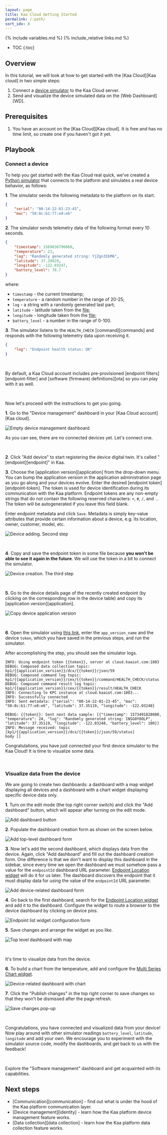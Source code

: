 ```yaml
---
layout: page
title: Kaa Cloud Getting Started
permalink: /:path/
sort_idx: 8
---
```


{% include variables.md %}
{% include_relative links.md %}

* TOC
{:toc}


## Overview

In this tutorial, we will look at how to get started with the [Kaa Cloud][Kaa cloud] in two simple steps:

1. Connect a [device simulator][client_url] to the Kaa Cloud server.
2. Send and visualize the device simulated data on the [Web Dashboard][WD].


## Prerequisites

1. You have an account on the [Kaa Cloud][Kaa cloud].
It is free and has no time limit, so create one if you haven't got it yet.


## Playbook


### Connect a device

To help you get started with the Kaa Cloud real quick, we've created a [Python simulator][client_url] that connects to the platform and simulates a real device behavior, as follows:

**1**. The simulator sends the following metadata to the platform on its start.

```json
{
    "serial": "00-14-22-01-23-45",
    "mac": "50:8c:b1:77:e8:e6"
}
```

**2**. The simulator sends telemetry data of the following format every 10 seconds.

```json
{
    "timestamp": 1569836796860,
    "temperature": 23,
    "log": "Randomly generated string: YjZgn3IbM6",
    "latitude": 37.34929,
    "longitude": -122.03247,
    "battery_level": 78.7
}
```

where:
- `timestamp` - the current timestamp;
- `temperature` - a random number in the range of 20-25;
- `log` - a string with a randomly generated last part;
- `latitude` - latitude taken from the [file][location_json];
- `longitude` - longitude taken from the [file][location_json];
- `battery_level` - a number in the range of 0-100.

**3**. The simulator listens to the `HEALTH_CHECK` [command][commands] and responds with the following telemetry data upon receiving it.

```json
{
    "log": "Endpoint health status: OK"
}
```

<br/>

By default, a Kaa Cloud account includes pre-provisioned [endpoint filters][endpoint-filter] and [software (firmware) definitions][ota] so you can play with it as well.

<br/>

Now let's proceed with the instructions to get you going.

**1**. Go to the "Device management" dashboard in your [Kaa Cloud account][Kaa cloud].

![Empty device management dashboard](attach/img/empty-device-management-dashboard.png)

As you can see, there are no connected devices yet.
Let's connect one.

<br/>

**2**. Click "Add device" to start registering the device digital twin.
It's called "[endpoint][endpoint]" in Kaa.

**3**. Choose the [application version][application] from the drop-down menu. 
You can bump the application version in the application administration page as you go along and your devices evolve.
Enter the desired [endpoint token][endpoint-token].
The token is used for device identification during its communication with the Kaa platform. 
Endpoint tokens are any non-empty strings that do not contain the following reserved characters: `+`, `#`, `/`, and `.`. 
The token will be autogenerated if you leave this field blank.

Enter endpoint metadata and click `Save`.
Metadata is simply key-value attributes that provide certain information about a device, e.g. its location, owner, customer, model, etc.

![Device adding. Second step](attach/img/device-adding-1.png)

<br/>

**4**. Copy and save the endpoint token in some file because **you won't be able to see it again in the future**.
We will use the token in a bit to connect the simulator.

![Device creation. The third step](attach/img/device-adding-2.png)

<br/>

**5**. Go to the device details page of the recently created endpoint (by clicking on the corresponding row in the device table) and copy its [application version][application].

![Copy device application version](attach/img/device-application-version.png)

<br/>

**6**. Open the simulator using [this link][client_url], enter the `app_version_name` and the device `token`, which you have saved in the previous steps, and run the simulator.

After accomplishing the step, you should see the simulator logs.

```text
INFO: Using endpoint token {{token}}, server at cloud.kaaiot.com:1883
DEBUG: Composed data collection topic: kp1/{{application_version}}/dcx/{{token}}/json/59
DEBUG: Composed command log topic: kp1/{{application_version}}/cex/{{token}}/command/HEALTH_CHECK/status
DEBUG: Composed command result log topic: kp1/{{application_version}}/cex/{{token}}/result/HEALTH_CHECK
INFO: Connecting to KPC instance at cloud.kaaiot.com:1883...
INFO: Successfully connected
INFO: Sent metadata: {"serial": "00-14-22-01-23-45", "mac": "50:8c:b1:77:e8:e6", "latitude": 37.35119, "longitude": -122.03248}

DEBUG: {{token}}: Sent next data sample: [{"timestamp": 1573491828080, "temperature": 24, "log": "Randomly generated string: INSG0Y8OLP", "latitude": 37.35119, "longitude": -122.03248, "battery_level": 100}]
INFO: Message received: topic [kp1/{{application_version}}/dcx/{{token}}/json/59/status]
body []
```

Congratulations, you have just connected your first device simulator to the Kaa Cloud!
It is time to visualize some data.

<br/>


### Visualize data from the device

We are going to create two dashboards: a dashboard with a map widget displaying all devices and a dashboard with a chart widget displaying specific device data only.

**1**. Turn on the edit mode (the top right corner switch) and click the "Add dashboard" button, which will appear after turning on the edit mode.

![Add dashboard button](attach/img/add-dashboard-button.png)

**2**. Populate the dashboard creation form as shown on the screen below.

![Add top-level dashboard form](attach/img/add-top-level-dashboard-form.png)

**3**. Now let's add the second dashboard, which displays data from the device.
Again, click "Add dashboard" and fill out the dashboard creation form.
One difference is that we don't want to display this dashboard in the sidebar, since every time we open the dashboard we must somehow pass a value for the `endpointId` dashboard URL parameter.
[Endpoint Location widget][ep-location-widget] will do it for us later.
The dashboard discovers the endpoint that it must display data for using the value of the `endpointId` URL parameter. 

![Add device-related dashboard form](attach/img/add-device-related-dashboard-form.png)

**4**. Go back to the first dashboard, search for the [Endpoint Location widget][ep-location-widget] and add it to the dashboard.
Configure the widget to route a browser to the device dashboard by clicking on device pins.

![Endpoint list widget configuration form](attach/img/ep-location-widget-configuration-form.png)

**5**. Save changes and arrange the widget as you like.

![Top level dashboard with map](attach/img/top-level-dashboard-with-map.png)

<br/>

It's time to visualize data from the device.

**6**. To build a chart from the temperature, add and configure the [Multi Series Chart widget][multi-series-chart-widget].

![Device-related dashboard with chart](attach/img/device-related-dashboard-with-chart.png)

**7**. Click the "Publish changes" in the top right corner to save changes so that they won't be dismissed after the page refresh.

![Save changes pop-up](attach/img/save-changes-pop-up.png)

<br/>

Congratulations, you have connected and visualized data from your device!
Now play around with other simulator readings `battery_level`, `latitude`, `longitude` and add your own.
We encourage you to experiment with the simulator source code, modify the dashboards, and get back to us with the feedback!

<br/>

Explore the "Software management" dashboard and get acquainted with its capabilities.

## Next steps

- [Communication][communication] - find out what is under the hood of the Kaa platform communication layer.
- [Device management][identity] - learn how the Kaa platform device management feature works.
- [Data collection][data collection] - learn how the Kaa platform data collection feature works.


[ep-list-widget]: {{wd_url}}Widgets/#ep-list
[ep-location-widget]: {{wd_url}}Widgets/#ep-location
[multi-series-chart-widget]: {{wd_url}}Widgets/#multiseries-chart
[location_json]: https://github.com/kaaproject/kaa/tree/master/doc/Tutorials/getting-started-kaa-cloud/attach/code/location.json
[client_url]: https://repl.it/@KaaIoT/SimulateEndpointTelemetryData
